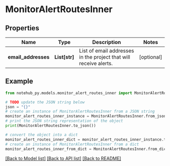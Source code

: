 # MonitorAlertRoutesInner


## Properties

Name | Type | Description | Notes
------------ | ------------- | ------------- | -------------
**email_addresses** | **List[str]** | List of email addresses in the project that will receive alerts. | [optional] 

## Example

```python
from notehub_py.models.monitor_alert_routes_inner import MonitorAlertRoutesInner

# TODO update the JSON string below
json = "{}"
# create an instance of MonitorAlertRoutesInner from a JSON string
monitor_alert_routes_inner_instance = MonitorAlertRoutesInner.from_json(json)
# print the JSON string representation of the object
print(MonitorAlertRoutesInner.to_json())

# convert the object into a dict
monitor_alert_routes_inner_dict = monitor_alert_routes_inner_instance.to_dict()
# create an instance of MonitorAlertRoutesInner from a dict
monitor_alert_routes_inner_from_dict = MonitorAlertRoutesInner.from_dict(monitor_alert_routes_inner_dict)
```
[[Back to Model list]](../README.md#documentation-for-models) [[Back to API list]](../README.md#documentation-for-api-endpoints) [[Back to README]](../README.md)


